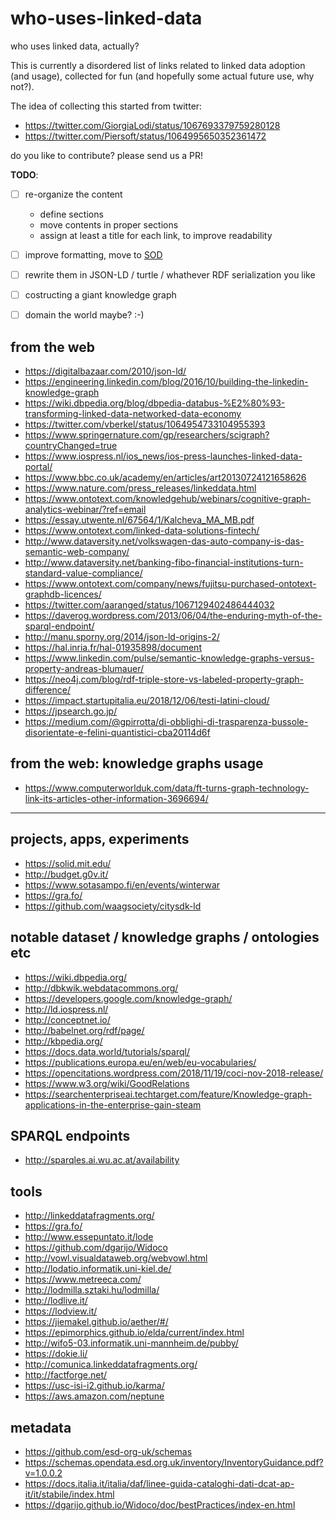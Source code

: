 # who-uses-linked-data
who uses linked data, actually?

This is currently a disordered list of links related to linked data adoption (and usage), collected for fun (and hopefully some actual future use, why not?).

The idea of collecting this started from twitter:

+ https://twitter.com/GiorgiaLodi/status/1067693379759280128
+ https://twitter.com/Piersoft/status/1064995650352361472

do you like to contribute? please send us a PR!

**TODO**: 
- [ ] re-organize the content
  - define sections
  - move contents in proper sections
  - assign at least a title for each link, to improve readability
- [ ] improve formatting, move to [SOD](https://github.com/spaghetti-open-data)
- [ ] rewrite them in JSON-LD / turtle / whathever RDF serialization you like
- [ ] costructing a giant knowledge graph
- [ ] domain the world maybe? :-)



## from the web

+ https://digitalbazaar.com/2010/json-ld/
+ https://engineering.linkedin.com/blog/2016/10/building-the-linkedin-knowledge-graph
+ https://wiki.dbpedia.org/blog/dbpedia-databus-%E2%80%93-transforming-linked-data-networked-data-economy
+ https://twitter.com/vberkel/status/1064954733104955393
+ https://www.springernature.com/gp/researchers/scigraph?countryChanged=true
+ https://www.iospress.nl/ios_news/ios-press-launches-linked-data-portal/
+ https://www.bbc.co.uk/academy/en/articles/art20130724121658626
+ https://www.nature.com/press_releases/linkeddata.html
+ https://www.ontotext.com/knowledgehub/webinars/cognitive-graph-analytics-webinar/?ref=email
+ https://essay.utwente.nl/67564/1/Kalcheva_MA_MB.pdf
+ https://www.ontotext.com/linked-data-solutions-fintech/
+ http://www.dataversity.net/volkswagen-das-auto-company-is-das-semantic-web-company/
+ http://www.dataversity.net/banking-fibo-financial-institutions-turn-standard-value-compliance/
+ https://www.ontotext.com/company/news/fujitsu-purchased-ontotext-graphdb-licences/
+ https://twitter.com/aaranged/status/1067129402486444032
+ https://daverog.wordpress.com/2013/06/04/the-enduring-myth-of-the-sparql-endpoint/
+ http://manu.sporny.org/2014/json-ld-origins-2/
+ https://hal.inria.fr/hal-01935898/document
+ https://www.linkedin.com/pulse/semantic-knowledge-graphs-versus-property-andreas-blumauer/
+ https://neo4j.com/blog/rdf-triple-store-vs-labeled-property-graph-difference/
+ https://impact.startupitalia.eu/2018/12/06/testi-latini-cloud/
+ https://jpsearch.go.jp/
+ https://medium.com/@gpirrotta/di-obblighi-di-trasparenza-bussole-disorientate-e-felini-quantistici-cba20114d6f

## from the web: knowledge graphs usage

+ https://www.computerworlduk.com/data/ft-turns-graph-technology-link-its-articles-other-information-3696694/

* * *


## projects, apps, experiments

+ https://solid.mit.edu/
+ http://budget.g0v.it/
+ https://www.sotasampo.fi/en/events/winterwar
+ https://gra.fo/
+ https://github.com/waagsociety/citysdk-ld



## notable dataset / knowledge graphs / ontologies etc

+ https://wiki.dbpedia.org/
+ http://dbkwik.webdatacommons.org/
+ https://developers.google.com/knowledge-graph/
+ http://ld.iospress.nl/
+ http://conceptnet.io/
+ http://babelnet.org/rdf/page/
+ http://kbpedia.org/
+ https://docs.data.world/tutorials/sparql/
+ https://publications.europa.eu/en/web/eu-vocabularies/
+ https://opencitations.wordpress.com/2018/11/19/coci-nov-2018-release/
+ https://www.w3.org/wiki/GoodRelations
+ https://searchenterpriseai.techtarget.com/feature/Knowledge-graph-applications-in-the-enterprise-gain-steam

## SPARQL endpoints

+ http://sparqles.ai.wu.ac.at/availability



## tools

+ http://linkeddatafragments.org/
+ https://gra.fo/
+ http://www.essepuntato.it/lode
+ https://github.com/dgarijo/Widoco
+ http://vowl.visualdataweb.org/webvowl.html
+ http://lodatio.informatik.uni-kiel.de/
+ https://www.metreeca.com/
+ http://lodmilla.sztaki.hu/lodmilla/
+ http://lodlive.it/
+ https://lodview.it/
+ https://jiemakel.github.io/aether/#/
+ https://epimorphics.github.io/elda/current/index.html
+ http://wifo5-03.informatik.uni-mannheim.de/pubby/
+ https://dokie.li/
+ http://comunica.linkeddatafragments.org/
+ http://factforge.net/
+ https://usc-isi-i2.github.io/karma/
+ https://aws.amazon.com/neptune


## metadata

+ https://github.com/esd-org-uk/schemas
+ https://schemas.opendata.esd.org.uk/inventory/InventoryGuidance.pdf?v=1.0.0.2
+ https://docs.italia.it/italia/daf/linee-guida-cataloghi-dati-dcat-ap-it/it/stabile/index.html
+ https://dgarijo.github.io/Widoco/doc/bestPractices/index-en.html
